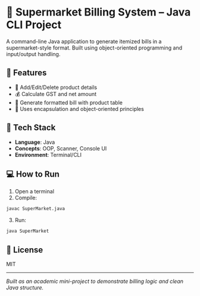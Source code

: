 # 🧾 Supermarket Billing System – Java CLI Project

A command-line Java application to generate itemized bills in a supermarket-style format. Built using object-oriented programming and input/output handling.

## 🚀 Features
- 🛒 Add/Edit/Delete product details
- 💰 Calculate GST and net amount
- 🧾 Generate formatted bill with product table
- 🔐 Uses encapsulation and object-oriented principles

## 🔧 Tech Stack
- **Language**: Java
- **Concepts**: OOP, Scanner, Console UI
- **Environment**: Terminal/CLI

## 💻 How to Run

1. Open a terminal
2. Compile:
```bash
javac SuperMarket.java
```
3. Run:
```bash
java SuperMarket
```



## 📄 License
MIT

---

_Built as an academic mini-project to demonstrate billing logic and clean Java structure._
